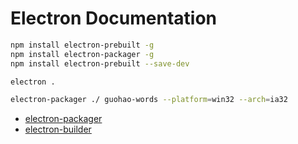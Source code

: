 # Electron Documentation
```bash
npm install electron-prebuilt -g
npm install electron-packager -g
npm install electron-prebuilt --save-dev
```

```bash
electron .
```

```bash
electron-packager ./ guohao-words --platform=win32 --arch=ia32
```

* [electron-packager](https://github.com/electron-userland/electron-packager/blob/master/usage.txt)
* [electron-builder](https://github.com/electron-userland/electron-builder)